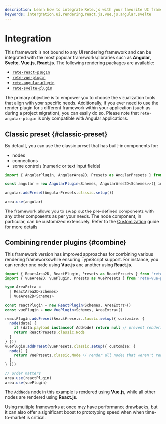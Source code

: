 ```yaml
---
description: Learn how to integrate Rete.js with your favorite UI framework, such as Angular, Svelte, Vue.js, or React.js, using the available rendering packages
keywords: intergration,ui,rendering,react.js,vue.js,angular,svelte
---
```


# Integration

This framework is not bound to any UI rendering framework and can be integrated with the most popular frameworks/libraries such as **Angular**, **Svelte**, **Vue.js**, **React.js**. The following rendering packages are available:

- [`rete-react-plugin`](https://www.npmjs.com/package/rete-react-plugin)
- [`rete-vue-plugin`](https://www.npmjs.com/package/rete-vue-plugin)
- [`rete-angular-plugin`](https://www.npmjs.com/package/rete-angular-plugin)
- [`rete-svelte-plugin`](https://www.npmjs.com/package/rete-svelte-plugin)

The primary objective is to empower you to choose the visualization tools that align with your specific needs. Additionally, if you ever need to use the render plugin for a different framework within your application (such as during a project migration), you can easily do so. Please note that `rete-angular-plugin` is only compatible with Angular applications.

## Classic preset {#classic-preset}

By default, you can use the classic preset that has built-in components for:

- nodes
- connections
- some controls (numeric or text input fields)

```ts
import { AngularPlugin, AngularArea2D, Presets as AngularPresets } from 'rete-angular-plugin'

const angular = new AngularPlugin<Schemes, AngularArea2D<Schemes>>({ injector })

angular.addPreset(AngularPresets.classic.setup())

area.use(angular)
```

The framework allows you to swap out the pre-defined components with any other components as per your needs. The node component, in particular, can be customized extensively. Refer to the [Customization](/docs/guides/renderers/react#customization) guide for more details

## Combining render plugins {#combine}

This framework version has improved approaches for combining various rendering frameworkswhile ensuring TypeScript support. For instance, you can render one node using **Vue.js** and another using **React.js**.

```ts
import { ReactArea2D, ReactPlugin, Presets as ReactPresets } from 'rete-react-plugin'
import { VueArea2D, VuePlugin, Presets as VuePresets } from 'rete-vue-plugin'

type AreaExtra =
  | ReactArea2D<Schemes>
  | VueArea2D<Schemes>

const reactPlugin = new ReactPlugin<Schemes, AreaExtra>()
const vuePlugin = new VuePlugin<Schemes, AreaExtra>()

reactPlugin.addPreset(ReactPresets.classic.setup({ customize: {
  node(data) {
    if (data.payload instanceof AddNode) return null // prevent rendering of AddNode by React.js
    return ReactPresets.classic.Node
  }
} }))
vuePlugin.addPreset(VuePresets.classic.setup({ customize: {
  node() {
    return VuePresets.classic.Node // render all nodes that weren't rendered by previously used render plugin
  }
} }))

// order matters
area.use(reactPlugin)
area.use(vuePlugin)
```

The `AddNode` node in this example is rendered using **Vue.js**, while all other nodes are rendered using **React.js**.

Using multiple frameworks at once may have performance drawbacks, but it can also offer a significant boost to prototyping speed when when time-to-market is critical.

